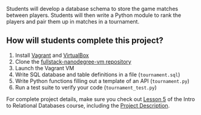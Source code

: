Students will develop a database schema to store the game matches between players. Students will then write a Python module to rank the players and pair them up in matches in a tournament.

## How will students complete this project?

1. Install [Vagrant](http://vagrantup.com) and [VirtualBox](https://www.virtualbox.org/)
2. Clone the [fullstack-nanodegree-vm repository](http://github.com/udacity/fullstack-nanodegree-vm)
3. Launch the Vagrant VM
4. Write SQL database and table definitions in a file (`tournament.sql`)
5. Write Python functions filling out a template of an API (`tournament.py`)
6. Run a test suite to verify your code (`tournament_test.py`)

For complete project details, make sure you check out <a href="https://www.udacity.com/course/viewer#!/c-ud197-nd/l-3521918727/m-3554068605" target="_blank">Lesson 5</a> of the Intro to Relational Databases course, including the <a href="https://www.udacity.com/course/viewer#!/c-ud197-nd/l-3521918727/m-3519689284" target="_blank">Project Description</a>.
